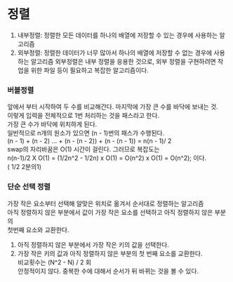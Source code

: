# 정렬

1. 내부정렬: 정렬한 모든 데이터를 하나의 배열에 저장할 수 있는 경우에 사용하는 알고리즘
2. 외부정렬: 정렬한 데이터가 너무 많아서 하나의 배열에 저장할 수 없는 경우에 사용하는 알고리즘
외부정렬은 내부 정렬을 응용한 것으로, 외부 정렬을 구현하려면 작업을 위한 파일 등이 필요하고 복잡한 알고리즘이다.  

### 버블정렬
앞에서 부터 시작하여 두 수를 비교해간다. 마지막에 가장 큰 수를 바닥에 보내는 것.   
이렇게 입력을 전체적으로 1번 처리하는 것을 패스라고 한다.   
가장 큰 수가 바닥에 위치하게 된다.  
일반적으로 n개의 원소가 있으면 (n - 1)번의 패스가 수행된다.     
(n - 1) + (n - 2) ... + (n - (n - 2)) + (n - (n - 1)) = n(n - 1)/ 2   
swap의 자리바꿈은 O(1) 시간이 걸린다. 그러므로 복잡도는   
n(n-1)/2 X O(1) = (1/2n^2 - 1/2n) x O(1) = O(n^2) x O(1) = O(n^2); 이다.   
( 1/2 2분의1)


### 단순 선택 정렬
가장 작은 요소부터 선택해 알맞은 위치로 옮겨서 순서대로 정렬하는 알고리즘  
아직 정렬하지 않은 부분에서 값이 가장 작은 요소를 선택하고 아직 정렬하지 않은 부분의    
첫번째 요소와 교환한다.
1. 아직 정렬하지 않은 부분에서 가장 작은 키의 값을 선택한다.
2. 가장 작은 키의 값과 아직 정렬하지 않은 부분의 첫 번째 요소를 교환한다.  
비교횟수는 (N^2 - N) / 2 회   
안정적이지 않다. 중복한 수에 대해서 순서가 뒤 바뀌는 것을 볼 수 있다.